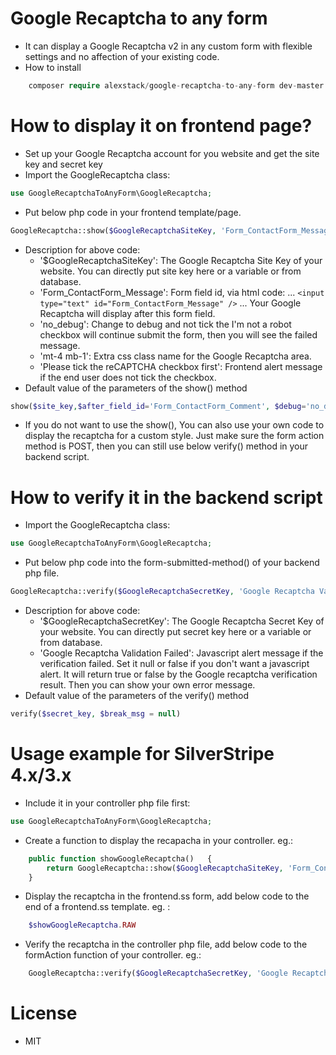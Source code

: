 # Google Recaptcha to any form

- It can display a Google Recaptcha v2 in any custom form with flexible settings and no affection of your existing code.
- How to install

```php
    composer require alexstack/google-recaptcha-to-any-form dev-master
```

# How to display it on frontend page?

- Set up your Google Recaptcha account for you website and get the site key and secret key
- Import the GoogleRecaptcha class:

```php
use GoogleRecaptchaToAnyForm\GoogleRecaptcha;
```

- Put below php code in your frontend template/page.

```php
GoogleRecaptcha::show($GoogleRecaptchaSiteKey, 'Form_ContactForm_Message', 'no_debug', 'mt-4 mb-1', 'Please tick the reCAPTCHA checkbox first!');
```

- Description for above code:
  - '\$GoogleRecaptchaSiteKey': The Google Recaptcha Site Key of your website. You can directly put site key here or a variable or from database.
  - 'Form_ContactForm_Message': Form field id, via html code: ... `<input type="text" id="Form_ContactForm_Message" />` ... Your Google Recaptcha will display after this form field.
  - 'no_debug': Change to debug and not tick the I'm not a robot checkbox will continue submit the form, then you will see the failed message.
  - 'mt-4 mb-1': Extra css class name for the Google Recaptcha area.
  - 'Please tick the reCAPTCHA checkbox first': Frontend alert message if the end user does not tick the checkbox.
- Default value of the parameters of the show() method

```php
show($site_key,$after_field_id='Form_ContactForm_Comment', $debug='no_debug', $extra_class="mt-4 mb-4", $please_tick_msg="Please tick the I'm not robot checkbox");
```

- If you do not want to use the show(), You can also use your own code to display the recaptcha for a custom style. Just make sure the form action method is POST, then you can still use below verify() method in your backend script.

# How to verify it in the backend script

- Import the GoogleRecaptcha class:

```php
use GoogleRecaptchaToAnyForm\GoogleRecaptcha;
```

- Put below php code into the form-submitted-method() of your backend php file.

```php
GoogleRecaptcha::verify($GoogleRecaptchaSecretKey, 'Google Recaptcha Validation Failed!!');
```

- Description for above code:
  - '\$GoogleRecaptchaSecretKey': The Google Recaptcha Secret Key of your website. You can directly put secret key here or a variable or from database.
  - 'Google Recaptcha Validation Failed': Javascript alert message if the verification failed. Set it null or false if you don't want a javascript alert. It will return true or false by the Google recaptcha verification result. Then you can show your own error message.
- Default value of the parameters of the verify() method

```php
verify($secret_key, $break_msg = null)
```

# Usage example for SilverStripe 4.x/3.x

- Include it in your controller php file first:

```php
use GoogleRecaptchaToAnyForm\GoogleRecaptcha;
```

- Create a function to display the recapacha in your controller. eg.:

```php
    public function showGoogleRecaptcha()   {
        return GoogleRecaptcha::show($GoogleRecaptchaSiteKey, 'Form_ContactForm_Message', 'no_debug', 'mt-4 mb-1', 'Please tick the reCAPTCHA checkbox first!');
    }
```

- Display the recaptcha in the frontend.ss form, add below code to the end of a frontend.ss template. eg. :

```php
    $showGoogleRecaptcha.RAW
```

- Verify the recaptcha in the controller php file, add below code to the formAction function of your controller. eg.:

```php
    GoogleRecaptcha::verify($GoogleRecaptchaSecretKey, 'Google Recaptcha Validation Failed!!');
```

# License

- MIT
